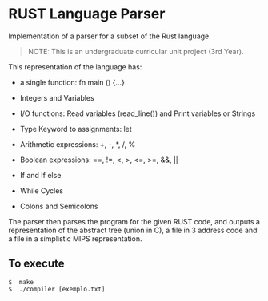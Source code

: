 # RUST Language Parser

Implementation of a parser for a subset of the Rust language.

> NOTE: This is an undergraduate curricular unit project (3rd Year).

This representation of the language has:

- a single function: fn main () {...}

- Integers and Variables

- I/O functions: Read variables (read_line()) and Print variables or Strings

- Type Keyword to assignments: let 

- Arithmetic expressions: +, -, *, /, %

- Boolean expressions: ==, !=, <, >, <=, >=, &&, ||

- If and If else

- While Cycles

- Colons and Semicolons

The parser then parses the program for the given RUST code, and outputs a representation of the abstract tree (union in C), a file in 3 address code and a file in a simplistic MIPS representation.

## To execute

```
$  make
$  ./compiler [exemplo.txt]
```
